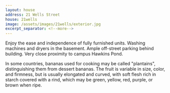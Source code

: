 ```yaml
---
layout: house
address: 21 Wells Street
house: 21wells
image: /assets/images/21wells/exterior.jpg
excerpt_separator: <!--more-->
---
```

Enjoy the ease and independence of fully furnished units. Washing machines and dryers in the basement. Ample off-street parking behind building. Very close proximity to campus Hawkins Pond.

<!--more-->

In some countries, bananas used for cooking may be called "plantains",
distinguishing them from dessert bananas. The fruit is variable in size, color,
and firmness, but is usually elongated and curved, with soft flesh rich in
starch covered with a rind, which may be green, yellow, red, purple, or brown
when ripe.
